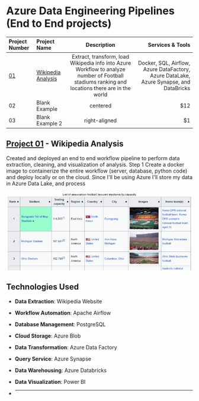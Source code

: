 # Azure Data Engineering Pipelines (End to End projects)

| Project Number                         | Project Name                                                                                                                                   |                                                                   Description                                                                   |                                                                       Services & Tools |
| :------------------------------------- | :--------------------------------------------------------------------------------------------------------------------------------------------- | :---------------------------------------------------------------------------------------------------------------------------------------------: | -------------------------------------------------------------------------------------: |
| [01](#project-01---wikipedia-analysis) | [Wikipedia Analysis](https://github.com/KevinGastelum/MyDataEngineering/tree/main/02._Azure_DataEngineeringProjects/01_Wikipedia_ETL_Pipeline) | Extract, transform, load Wikipedia info into Azure Workflow to analyze number of Football stadiums ranking and locations there are in the world | Docker, SQL, Airflow, Azure DataFactory, Azure DataLake, Azure Synapse, and DataBricks |
| 02                                     | Blank Example                                                                                                                                  |                                                                    centered                                                                     |                                                                                    $12 |
| 03                                     | Blank Example 2                                                                                                                                |                                                                  right-aligned                                                                  |                                                                                     $1 |

## [Project 01](https://github.com/KevinGastelum/MyDataEngineering/tree/main/02._Azure_DataEngineeringProjects/01_Wikipedia_ETL_Pipeline) - Wikipedia Analysis

Created and deployed an end to end workflow pipeline to perform data extraction, cleaning, and visualization of analysis. Step 1 Create a docker image to containerize the entire workflow (server, database, python code) and deploy locally or on the cloud. Since I'll be using Azure I'll store my data in Azure Data Lake, and process

<img src="01_Wikipedia_ETL_Pipeline\data\wiki_table.png">

## Technologies Used

- **Data Extraction**: Wikipedia Website
- **Workflow Automation**: Apache Airflow
- **Database Management**: PostgreSQL
- **Cloud Storage**: Azure Blob
- **Data Transformation**: Azure Data Factory
- **Query Service**: Azure Synapse
- **Data Warehousing**: Azure Databricks
- **Data Visualization**: Power BI

- ***
